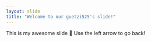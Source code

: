 ```yaml
---
layout: slide
title: "Welcome to our guetzi525's slide!"
---
```

This is my awesome slide :tada:
Use the left arrow to go back!
